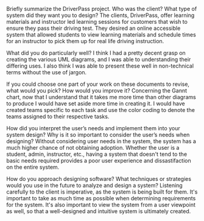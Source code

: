 Briefly summarize the DriverPass project. Who was the client? What type of system did they want you to design?
The clients, DriverPass, offer learning materials and instructor led learning sessions for customers that wish to ensure they pass their driving test. They desired an online accessible system that allowed students to view learning materials and schedule times for an instructor to pick them up for real life driving instruction.

What did you do particularly well?
I think I had a pretty decent grasp on creating the various UML diagrams, and I was able to understanding their differing uses. I also think I was able to present these well in non-technical terms without the use of jargon.

If you could choose one part of your work on these documents to revise, what would you pick? How would you improve it?
Concerning the Gannt chart, now that I understand that it takes me more time than other diagrams to produce I would have set aside more time in creating it. I would have created teams specific to each task and use the color coding to denote the teams assigned to their respective tasks.

How did you interpret the user’s needs and implement them into your system design? Why is it so important to consider the user’s needs when designing?
Without considering user needs in the system, the system has a much higher chance of not obtaining adoption. Whether the user is a student, admin, instructor, etc., having a system that doesn't tend to the basic needs required provides a poor user experience and dissastifaction on the entire system.

How do you approach designing software? What techniques or strategies would you use in the future to analyze and design a system?
Listening carefully to the client is imperative, as the system is being built for them. It's important to take as much time as possible when determining requirements for the system. It's also important to view the system from a user viewpoint as well, so that a well-designed and intuitive system is ultimately created.
